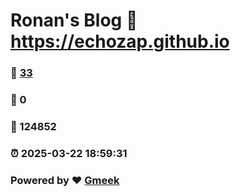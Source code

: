 # Ronan's Blog :link: https://echozap.github.io 
### :page_facing_up: [33](https://echozap.github.io/tag.html) 
### :speech_balloon: 0 
### :hibiscus: 124852 
### :alarm_clock: 2025-03-22 18:59:31 
### Powered by :heart: [Gmeek](https://github.com/Meekdai/Gmeek)
